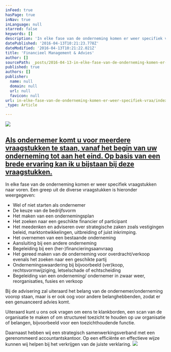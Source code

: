 ```yaml
---
inFeed: true
hasPage: true
inNav: true
inLanguage: null
starred: false
keywords: []
description: 'In elke fase van de onderneming komen er weer specifiek vraagstukken naar voren. Een greep uit de diverse vraagstukken is hieronder weergegeven:'
datePublished: '2016-04-13T10:21:23.778Z'
dateModified: '2016-04-13T10:21:22.021Z'
title: 'Financieel Management & Advies'
author: []
sourcePath: _posts/2016-04-13-in-elke-fase-van-de-onderneming-komen-er-weer-specifiek-vraa.md
published: true
authors: []
publisher:
  name: null
  domain: null
  url: null
  favicon: null
url: in-elke-fase-van-de-onderneming-komen-er-weer-specifiek-vraa/index.html
_type: Article

---
```

![](https://the-grid-user-content.s3-us-west-2.amazonaws.com/65f469ce-1363-474d-be5f-613327cc8f2b.jpg)

## [Als ondernemer komt u voor meerdere vraagstukken te staan, vanaf het begin van uw onderneming tot aan het eind. Op basis van een brede ervaring kan ik u bijstaan bij deze vraagstukken.][0]

In elke fase van de onderneming komen er weer specifiek vraagstukken naar voren. Een greep uit de diverse vraagstukken is hieronder weergegeven:

* Wel of niet starten als ondernemer
* De keuze van de bedrijfsvorm
* Het maken van een ondernemingsplan
* Het zoeken naar een geschikte financier of participant
* Het meedenken en adviseren over strategische zaken zoals vestigingen beleid, marktontwikkelingen, uitbreiding of juist inkrimping.
* Het overnemen van een bestaande onderneming
* Aansluiting bij een andere onderneming
* Begeleiding bij een (her-)financieringsaanvraag
* Het gereed maken van de onderneming voor overdracht/verkoop evenals het zoeken naar een geschikte partij
* Ondernemingswaardering bij bijvoorbeeld (ver)koop, rechtsvormwijziging, letselschade of echtscheiding
* Begeleiding van een onderneming/ ondernemer in zwaar weer, reorganisaties, fusies en verkoop

Bij de advisering zal uiteraard het belang van de ondernemer/onderneming voorop staan, maar is er ook oog voor andere belanghebbenden, zodat er een genuanceerd advies komt.

Uiteraard kunt u ons ook vragen om eens te klankborden, een scan van de organisatie te maken of om structureel toezicht te houden op uw organisatie of belangen, bijvoorbeeld voor een toezichthoudende functie.

Daarnaast hebben wij een strategisch samenwerkingsverband met een gerenommeerd accountantskantoor. Op een efficiënte en effectieve wijze kunnen wij helpen bij het verkrijgen van de juiste verklaring.
![](https://the-grid-user-content.s3-us-west-2.amazonaws.com/eb354f3a-8d93-4a55-a24b-7c49b881f6ac.jpg)

[0]: http://gh-advies.nl/ondernemersadvies.html